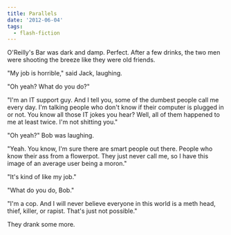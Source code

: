 ```yaml
---
title: Parallels
date: '2012-06-04'
tags:
  - flash-fiction
---
```


O'Reilly's Bar was dark and damp. Perfect. After a few drinks, the two men were
shooting the breeze like they were old friends.

<!-- truncate -->

"My job is horrible," said Jack, laughing.

"Oh yeah? What do you do?"

"I'm an IT support guy. And I tell you, some of the dumbest people call me every
day. I'm talking people who don't know if their computer is plugged in or not.
You know all those IT jokes you hear? Well, all of them happened to me at least
twice. I'm not shitting you."

"Oh yeah?" Bob was laughing.

"Yeah. You know, I'm sure there are smart people out there. People who know
their ass from a flowerpot. They just never call me, so I have this image of an
average user being a moron."

"It's kind of like my job."

"What do you do, Bob."

"I'm a cop. And I will never believe everyone in this world is a meth head,
thief, killer, or rapist. That's just not possible."

They drank some more.
